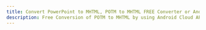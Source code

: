 ---title: Convert PowerPoint to MHTML, POTM to MHTML FREE Converter or Android SDKdescription: Free Conversion of POTM to MHTML by using Android Cloud APIs & SDKs. Also Create, Edit & Render Microsoft Word & OpenOffice documents in the Cloud.---